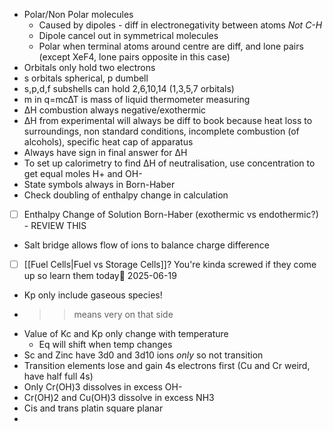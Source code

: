 - Polar/Non Polar molecules
	- Caused by dipoles - diff in electronegativity between atoms *Not C-H*
	- Dipole cancel out in symmetrical molecules
	- Polar when terminal atoms around centre are diff, and lone pairs (except XeF4, lone pairs opposite in this case)
- Orbitals only hold two electrons
- s orbitals spherical, p dumbell
- s,p,d,f subshells can hold 2,6,10,14 (1,3,5,7 orbitals)
- m in q=mc∆T is mass of liquid thermometer measuring
- ∆H combustion always negative/exothermic
- ∆H from experimental will always be diff to book because heat loss to surroundings, non standard conditions, incomplete combustion (of alcohols), specific heat cap of apparatus
- Always have sign in final answer for ∆H
- To set up calorimetry to find ∆H of neutralisation, use concentration to get equal moles H+ and OH-
- State symbols always in Born-Haber
- Check doubling of enthalpy change in calculation
- [ ] Enthalpy Change of Solution Born-Haber (exothermic vs endothermic?) - REVIEW THIS
- Salt bridge allows flow of ions to balance charge difference
- [ ] [[Fuel Cells|Fuel vs Storage Cells]]? You're kinda screwed if they come up so learn them today📅 2025-06-19 
- Kp only include gaseous species!
- >> means very on that side
- Value of Kc and Kp only change with temperature
	- Eq will shift when temp changes
- Sc and Zinc have 3d0 and 3d10 ions *only* so not transition
- Transition elements lose and gain 4s electrons first (Cu and Cr weird, have half full 4s)
- Only Cr(OH)3 dissolves in excess OH-
- Cr(OH)2 and Cu(OH)3 dissolve in excess NH3
- Cis and trans platin square planar
- 